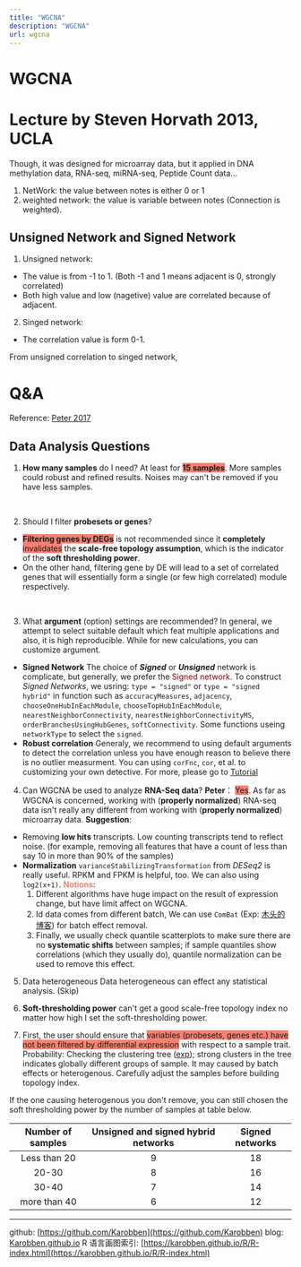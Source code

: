 ```yaml
---
title: "WGCNA"
description: "WGCNA"
url: wgcna
---
```


# WGCNA

# Lecture by Steven Horvath 2013, UCLA

Though, it was designed for microarray data, but it applied in DNA methylation  data, RNA-seq, miRNA-seq, Peptide Count data...

1. NetWork: the value between notes is either 0 or 1
2. weighted network: the value is variable between notes (Connection is weighted).

## Unsigned Network and Signed Network
1. Unsigned network:
  - The value is from -1 to 1. (Both -1 and 1 means adjacent is 0, strongly correlated)
  - Both high value and low (nagetive) value are correlated because of adjacent.
2. Singed network:
  - The correlation value is form 0-1.

From unsigned correlation to singed network,

# Q&A
Reference: [Peter 2017](https://horvath.genetics.ucla.edu/html/CoexpressionNetwork/Rpackages/WGCNA/faq.html)

## Data Analysis Questions

1. **How many samples** do I need?
At least for <span style="background:salmon">**15 samples**</span>. More samples could robust and refined results. Noises may can't be removed if you have less samples.
<br>

2. Should I filter **probesets or genes**?
- <span style="background:salmon">**Filtering genes by DEGs**</span> is not recommended since it **completely** <span style="background:salmon">invalidates</span> the **scale-free topology assumption**, which is the indicator of the **soft thresholding power**.
- On the other hand, filtering gene by DE will lead to a set of correlated genes that will essentially form a single (or few high correlated) module respectively.
<br>

3. What **argument** (option) settings are recommended?
In general, we attempt to select suitable default which feat multiple applications and also, it is high reproducible.
While for new calculations, you can customize argument.
- **Signed Network**
    The choice of ***Signed*** or ***Unsigned*** network is complicate, but generally, we prefer the <span  style="color:darkred">Signed network</span>.
    To construct *Signed Networks*, we usring:
    `type = "signed"` or `type = "signed hybrid"` in function such as `accuracyMeasures`, `adjacency`, `chooseOneHubInEachModule`, `chooseTopHubInEachModule`, `nearestNeighborConnectivity`, `nearestNeighborConnectivityMS`, `orderBranchesUsingHubGenes`, `softConnectivity`. Some functions useing `networkType` to select the `signed`.
- **Robust correlation**
    Generaly, we recommend to using default arguments to detect the correlation unless you have enough reason to believe there is no outlier measurment. You can using `corFnc`, `cor`, et al. to customizing your own detective. For more, please go to [Tutorial](https://horvath.genetics.ucla.edu/html/CoexpressionNetwork/Rpackages/WGCNA/faq.html)

4. Can WGCNA be used to analyze **RNA-Seq data**?
  **Peter**： <span style="background:salmon">Yes</span>. As far as WGCNA is concerned, working with (**properly normalized**) RNA-seq data isn't really any different from working with (**properly normalized**) microarray data.
  **Suggestion**:
  - Removing **low hits** transcripts.
    Low counting transcripts tend to reflect noise. (for example, removing all features that have a count of less than say 10 in more than 90% of the samples)
  - **Normalization**
    `varianceStabilizingTransformation` from *DESeq2* is really useful.
    RPKM and FPKM is helpful, too.
    We can also using `log2(x+1)`.
    <span style="color:salmon"><b>Notions</b></span>:
    1. Different algorithms have huge impact on the result of expression change, but have limit affect on WGCNA.
    2. Id data comes from different batch, We can use `ComBat` (Exp: [木头的博客](http://blog.sina.com.cn/s/blog_70a5f5210102wibx.html)) for batch effect removal.
    3. Finally, we usually check quantile scatterplots to make sure there are no **systematic shifts** between samples; if sample quantiles show correlations (which they usually do), quantile normalization can be used to remove this effect.
5. Data heterogeneous
  Data heterogeneous can effect any statistical analysis. (Skip)

6. **Soft-thresholding power**
  can't get a good scale-free topology index no matter how high I set the soft-thresholding power.
  1. First, the user should ensure that <span style='background:salmon'> variables (probesets, genes etc.) have not been filtered by differential expression</span> with respect to a sample trait.
  Probability: Checking the clustering tree ([exp](https://horvath.genetics.ucla.edu/html/CoexpressionNetwork/Rpackages/WGCNA/Tutorials/FemaleLiver-01-dataInput.pdf)); strong clusters in the tree indicates globally different groups of sample. It may caused by batch effects or heterogenous. Carefully adjust the samples before building topology index.

  If the one causing heterogenous you don't remove, you can still chosen the soft thresholding power by the number of samples at table below.

|Number of samples|Unsigned and signed hybrid networks|Signed networks|
|:--:|:--:|:--:|
|Less than 20|9|18|
|20-30|8|16|
|30-40|7|14|
|more than 40|6|12|



---
github: [https://github.com/Karobben](https://github.com/Karobben)
blog: [Karobben.github.io](http://Karobben.github.io)
R 语言画图索引: [https://karobben.github.io/R/R-index.html](https://karobben.github.io/R/R-index.html)
